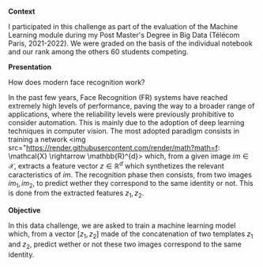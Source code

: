 **Context**

I participated in this challenge as part of the evaluation of the Machine Learning module during my Post Master's Degree in Big Data (Télécom Paris, 2021-2022).
We were graded on the basis of the individual notebook and our rank among the others 60 students competing.

**Presentation**

How does modern face recognition work?

In the past few years, Face Recognition (FR) systems have reached extremely high levels of performance, paving the way to a broader range of applications, where the reliability levels were previously prohibitive to consider automation. This is mainly due to the adoption of deep learning techniques in computer vision. The most adopted paradigm consists in training a network <img src="https://render.githubusercontent.com/render/math?math=f: \mathcal{X} \rightarrow \mathbb{R}^{d}> which, from a given image $i m \in \mathcal{X}$, extracts a feature vector $z \in \mathbb{R}^{d}$ which synthetizes the relevant caracteristics of $i m$. The recognition phase then consists, from two images $i m_{1}, i m_{2}$, to predict wether they correspond to the same identity or not. This is done from the extracted features $z_{1}, z_{2}$.


**Objective** 

In this data challenge, we are asked to train a machine learning model which, from a vector $\left[z_{1}, z_{2}\right]$ made of the concatenation of two templates $z_{1}$ and $z_{2}$, predict wether or not these two images correspond to the same identity.
